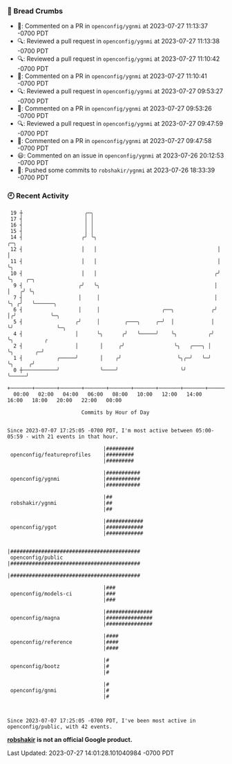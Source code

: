 ### 🍞 Bread Crumbs

 * 💬: Commented on a PR in  `openconfig/ygnmi` at 2023-07-27 11:13:37 -0700 PDT
 * 🔍: Reviewed a pull request in  `openconfig/ygnmi` at 2023-07-27 11:13:38 -0700 PDT
 * 🔍: Reviewed a pull request in  `openconfig/ygnmi` at 2023-07-27 11:10:42 -0700 PDT
 * 💬: Commented on a PR in  `openconfig/ygnmi` at 2023-07-27 11:10:41 -0700 PDT
 * 🔍: Reviewed a pull request in  `openconfig/ygnmi` at 2023-07-27 09:53:27 -0700 PDT
 * 💬: Commented on a PR in  `openconfig/ygnmi` at 2023-07-27 09:53:26 -0700 PDT
 * 🔍: Reviewed a pull request in  `openconfig/ygnmi` at 2023-07-27 09:47:59 -0700 PDT
 * 💬: Commented on a PR in  `openconfig/ygnmi` at 2023-07-27 09:47:58 -0700 PDT
 * 😃: Commented on an issue in `openconfig/ygnmi` at 2023-07-26 20:12:53 -0700 PDT
 * 🚢: Pushed some commits to `robshakir/ygnmi` at 2023-07-26 18:33:39 -0700 PDT

### 🕘 Recent Activity
```
 19 ┼                    ╭─╮
 17 ┤                    │ │
 16 ┤                    │ │
 15 ┤                    │ │
 14 ┤                   ╭╯ ╰╮                                       ╭─╮
 12 ┤                   │   │                                       │ │
 11 ┤                   │   │                                       │ ╰╮
 10 ┤                   │   │                                      ╭╯  ╰╮    ╭─╮
  9 ┤                  ╭╯   ╰╮                                     │    │   ╭╯ ╰╮
  7 ┤                  │     │                                     │    ╰╮ ╭╯   ╰──────╮
  6 ┤                  │     │                    ╭──╮            ╭╯     │╭╯           ╰─╮
  5 ┤                 ╭╯     │        ╭───╮     ╭─╯  │            │      ╰╯              ╰─╮
  4 ┤                 │      ╰╮      ╭╯   ╰─────╯    ╰╮          ╭╯                        ╰╮          ╭
  2 ┤                 │       │     ╭╯                ╰╮   ╭───╮ │                          ╰╮       ╭─╯
  1 ┤           ╭─────╯       │    ╭╯                  ╰╮╭─╯   ╰─╯                           ╰╮     ╭╯
  0 ┼───────────╯             ╰────╯                    ╰╯                                    ╰─────╯
    +───────+───────+───────+───────+───────+───────+───────+───────+───────+───────+───────+───────+────
  00:00   02:00   04:00   06:00   08:00   10:00   12:00   14:00   16:00   18:00   20:00   22:00   00:00   

						Commits by Hour of Day


Since 2023-07-07 17:25:05 -0700 PDT, I'm most active between 05:00-05:59 - with 21 events in that hour.

```



```
                               |#########
 openconfig/featureprofiles    |#########
                               |#########

                               |###########
 openconfig/ygnmi              |###########
                               |###########

                               |##
 robshakir/ygnmi               |##
                               |##

                               |############
 openconfig/ygot               |############
                               |############

                               |##########################################
 openconfig/public             |##########################################
                               |##########################################

                               |###
 openconfig/models-ci          |###
                               |###

                               |###############
 openconfig/magna              |###############
                               |###############

                               |####
 openconfig/reference          |####
                               |####

                               |#
 openconfig/bootz              |#
                               |#

                               |#
 openconfig/gnmi               |#
                               |#



Since 2023-07-07 17:25:05 -0700 PDT, I've been most active in openconfig/public, with 42 events.

```
**[robshakir](mailto:robjs@google.com) is not an official Google product.**  


Last Updated: 2023-07-27 14:01:28.101040984 -0700 PDT

